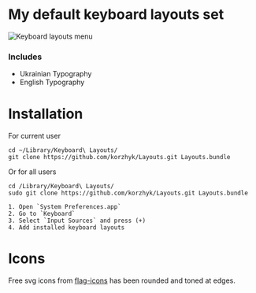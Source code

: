 # My default keyboard layouts set

![Keyboard layouts menu](https://i.imgur.com/rc0mxMi.png)

### Includes

+ Ukrainian Typography
+ English Typography

# Installation
	
For current user

	cd ~/Library/Keyboard\ Layouts/
	git clone https://github.com/korzhyk/Layouts.git Layouts.bundle

Or for all users

	cd /Library/Keyboard\ Layouts/
	sudo git clone https://github.com/korzhyk/Layouts.git Layouts.bundle

	1. Open `System Preferences.app`
	2. Go to `Keyboard`
	3. Select `Input Sources` and press (+)
	4. Add installed keyboard layouts

# Icons

Free svg icons from [flag-icons](https://flagicons.lipis.dev/) has been rounded and toned at edges.